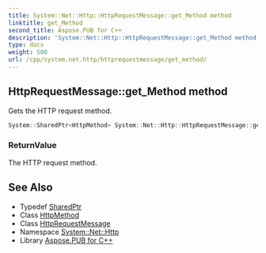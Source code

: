 ```yaml
---
title: System::Net::Http::HttpRequestMessage::get_Method method
linktitle: get_Method
second_title: Aspose.PUB for C++
description: 'System::Net::Http::HttpRequestMessage::get_Method method. Gets the HTTP request method in C++.'
type: docs
weight: 500
url: /cpp/system.net.http/httprequestmessage/get_method/
---
```

## HttpRequestMessage::get_Method method


Gets the HTTP request method.

```cpp
System::SharedPtr<HttpMethod> System::Net::Http::HttpRequestMessage::get_Method()
```


### ReturnValue

The HTTP request method.

## See Also

* Typedef [SharedPtr](../../../system/sharedptr/)
* Class [HttpMethod](../../httpmethod/)
* Class [HttpRequestMessage](../)
* Namespace [System::Net::Http](../../)
* Library [Aspose.PUB for C++](../../../)
